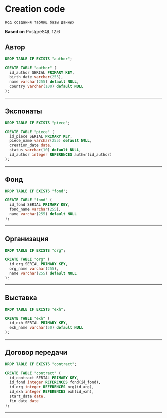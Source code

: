 # Creation code

`Код создания таблиц базы данных`

**Based on** PostgreSQL 12.6

## Автор
```sql
DROP TABLE IF EXISTS "author";

CREATE TABLE "author" (
  id_author SERIAL PRIMARY KEY,
  birth_date varchar(255),
  name varchar(255) default NULL,
  country varchar(100) default NULL
);
```

---

## Экспонаты
```sql
DROP TABLE IF EXISTS "piece";

CREATE TABLE "piece" (
  id_piece SERIAL PRIMARY KEY,
  piece_name varchar(255) default NULL,
  creation_date date,
  status varchar(10) default NULL,
  id_author integer REFERENCES author(id_author)
);
```

---

## Фонд
```sql
DROP TABLE IF EXISTS "fond";

CREATE TABLE "fond" (
  id_fond SERIAL PRIMARY KEY,
  fond_name varchar(255),
  name varchar(255) default NULL
);
```

---

## Организация
```sql
DROP TABLE IF EXISTS "org";

CREATE TABLE "org" (
  id_org SERIAL PRIMARY KEY,
  org_name varchar(255),
  name varchar(255) default NULL
);
```

---

## Выставка
```sql
DROP TABLE IF EXISTS "exh";

CREATE TABLE "exh" (
  id_exh SERIAL PRIMARY KEY,
  exh_name varchar(50) default NULL
);
```

---

## Договор передачи
```sql
DROP TABLE IF EXISTS "contract";

CREATE TABLE "contract" (
  id_contract SERIAL PRIMARY KEY,
  id_fond integer REFERENCES fond(id_fond),
  id_org integer REFERENCES org(id_org),
  id_exh integer REFERENCES exh(id_exh),
  start_date date,
  fin_date date
);
```

---